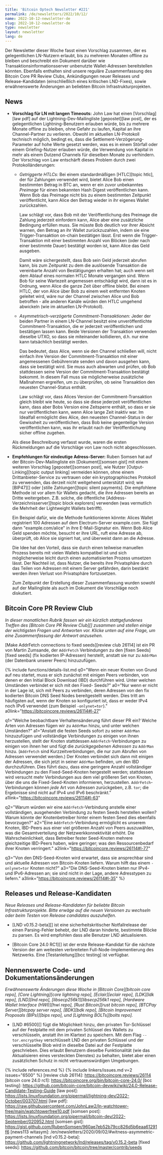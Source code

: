 ```yaml
---
title: 'Bitcoin Optech Newsletter #221'
permalink: /de/newsletters/2022/10/12/
name: 2022-10-12-newsletter-de
slug: 2022-10-12-newsletter-de
type: newsletter
layout: newsletter
lang: de
---
```

Der Newsletter dieser Woche fasst einen Vorschlag zusammen, der es
gelegentlichen LN-Nutzern erlaubt, bis zu mehreren Monaten offline zu bleiben
und beschreibt ein Dokument darüber wie Transaktionsinformationsserver
unbenutzte Wallet-Adressen bereitstellen könnten. Ebenfalls enthalten sind
unsere reguläre Zusammenfassung des Bitcoin Core PR Review Clubs, Ankündigungen
neuer Releases und Release-Kandidaten (einschließlich eines kritischen
LND-Fixes), sowie erwähnenswerte Änderungen an beliebten Bitcoin
Infrastrukturprojekten.

## News

- **Vorschlag für LN mit langen Timeouts:** John Law hat einen [Vorschlag][law pdf]
  auf der Lightning-Dev-Mailingliste [gepostet][law post], der es gelegentlichen
  Lightning-Benutzern erlauben würde, bis zu mehrere Monate offline zu bleiben,
  ohne Gefahr zu laufen, Kapital an ihre Channel-Partner zu verlieren. Obwohl im
  aktuellen LN-Protokoll technisch möglich, bedingt es, dass die
  Settlement-Verzögerung-Parameter auf hohe Werte gesetzt werden, was es in einem
  Störfall oder einem Griefing-Nutzer erlauben würde, die Verwendung von
  Kapital in mehr als einem Dutzend Channels für dieselben Monate zu verhindern.
  Der Vorschlag von Law entschärft dieses Problem durch zwei Protokolländerungen:

    - *Getriggerte HTLCs:* Bei einem standardmäßigen [HTLC][topic htlc],
      der für Zahlungen verwendet wird, bietet Alice Bob einen bestimmten Betrag
      in BTC an, wenn er ein zuvor unbekanntes *Preimage* für einen bekannten
      Hash Digest veröffentlichen kann. Wenn Bob das Preimage nicht bis zu einem
      bestimmten Zeitpunkt veröffentlicht, kann Alice den Betrag wieder in ihr
      eigenes Wallet zurückzahlen.

        Law schlägt vor, dass Bob mit der Veröffentlichung des Preimage die
        Zahlung jederzeit einfordern kann, Alice aber eine zusätzliche Bedingung
        erfüllen muss. Sie müsste Bob deutlich vor ihrer Absicht warnen, den
        Betrag an ihr Wallet zurückzuzahlen, indem sie eine Trigger-Transaktion
        on-chain bestätigen lässt. Erst wenn die Trigger-Transaktion mit einer
        bestimmten Anzahl von Blöcken (oder nach einer bestimmte Dauer) bestätigt
        worden ist, kann Alice das Geld ausgeben.

        Damit wäre sichergestellt, dass Bob sein Geld jederzeit abrufen kann,
        bis zum Zeitpunkt zu dem die auslösende Transaktion die vereinbarte
        Anzahl von Bestätigungen erhalten hat; auch wenn seit dem Ablauf eines
        normalen HTLC Monate vergangen sind. Wenn Bob für seine Wartezeit
        angemessen entschädigt wird, dann ist es in Ordnung, wenn Alice die
        ganze Zeit über offline bleibt. Bei einem HTLC, der von Alice über Bob
        zu einem weit entfernten Knoten geleitet wird, wäre nur der Channel
        zwischen Alice und Bob betroffen - alle anderen Kanäle würden den HTLC
        umgehend abwickeln (wie im aktuellen LN-Protokoll).

    - *Asymmetrisch-verzögerte Commitment-Transaktionen:* Jeder der beiden
      Partner in einem LN-Channel besitzt eine unveröffentlichte
      Commitment-Transaktion, die er jederzeit veröffentlichen und bestätigen
      lassen kann. Beide Versionen der Transaktion verwenden dieselbe UTXO, so
      dass sie miteinander kollidieren, d.h. nur eine kann tatsächlich bestätigt
      werden.

        Das bedeutet, dass Alice, wenn sie den Channel schließen will, nicht
        einfach ihre Version der Commitment-Transaktion mit einer angemessenen
        Gebührenrate senden und davon ausgehen kann, dass sie bestätigt wird.
        Sie muss auch abwarten und prüfen, ob Bob stattdessen seine Version der
        Commitment-Transaktion bestätigt bekommt. In diesem Fall muss sie
        möglicherweise zusätzliche Maßnahmen ergreifen, um zu überprüfen, ob
        seine Transaktion den neuesten Channel-Status enthält.

        Law schlägt vor, dass Alices Version der Commitment-Transaktion gleich
        bleibt wie heute, so dass sie diese jederzeit veröffentlichen kann, dass
        aber Bobs Version eine Zeitsperre enthält, so dass er sie nur
        veröffentlichen kann, wenn Alice lange Zeit inaktiv war. Im Idealfall
        ermöglicht dies Alice, den neuesten Channel-Status in der Gewissheit zu
        veröffentlichen, dass Bob keine gegenteilige Version veröffentlichen
        kann, was ihr erlaubt nach der Veröffentlichung sicher offline zugehen.

    Als diese Beschreibung verfasst wurde, waren die ersten Rückmeldungen auf
    die Vorschläge von Law noch nicht abgeschlossen.

- **Empfehlungen für eindeutige Adress-Server:** Ruben Somsen hat auf der
  Bitcoin-Dev-Mailingliste ein [Dokument][somsen gist] mit einem weiteren
  Vorschlag [gepostet][somsen post], wie Nutzer [Output-Linking][topic output linking]
  vermeiden können, ohne einem Drittanbieter-Service zu vertrauen oder ein
  kryptographisches Protokoll zu verwenden, das derzeit nicht weitgehend
  unterstützt wird; wie [BIP47][] oder [stille Zahlungen][topic silent payments].
  Die empfohlene Methode ist vor allem für Wallets gedacht, die ihre Adressen
  bereits an Dritte weitergeben. Z.B. solche, die öffentliche
  [Address-Verzeichnisserver][topic block explorers] verwenden (was vermutlich
  die Mehrheit der Lightweight Wallets betrifft).

    Ein Beispiel dafür, wie die Methode funktionieren könnte:
    Alices Wallet registriert 100 Adressen auf dem Electrum-Server example.com.
    Sie fügt dann "example.com/alice" in ihre E-Mail-Signatur ein. Wenn Bob
    Alice Geld spenden möchte, besucht er ihre URL, ruft eine Adresse ab,
    überprüft, ob Alice sie signiert hat, und überweist dann an die Adresse.

    Die Idee hat den Vorteil, dass sie durch einen teilweise manuellen Prozess
    bereits mit vielen Wallets kompatibel ist und sich möglicherweise leicht
    durch einen automatisierten Prozess umsetzen lässt. Der Nachteil ist, dass
    Nutzer, die bereits ihre Privatsphäre durch das Teilen von Adressen mit
    einem Server gefährden, darin bestärkt werden ihren Verlust von Privatsphäre
    fortzusetzen.

    Zum Zeitpunkt der Erstellung dieser Zusammenfassung wurden sowohl auf der
    Mailingliste als auch im Dokument die Vorschläge noch diskutiert.

## Bitcoin Core PR Review Club

*In dieser monatlichen Rubrik fassen wir ein kürzlich stattgefundenes Treffen
des [Bitcoin Core PR Review Club][] zusammen und stellen einige der wichtigsten
Fragen und Antworten vor. Klicke unten auf eine Frage, um eine Zusammenfassung
der Antwort anzusehen.*

[Make AddrFetch connections to fixed seeds][review club 26114]
ist ein PR von Martin Zumsande, der `AddrFetch` Verbindungen zu
den [fixen Seeds][fixed seeds] (fix kodierten IP-Adressen) herstellt,
anstatt sie nur zu `AddrMan` (der Datenbank unserer Peers) hinzuzufügen.

{% include functions/details-list.md
  q0="Wenn ein neuer Knoten von Grund auf neu startet, muss er sich zunächst mit
einigen Peers verbinden, von denen er den Initial Block Download (IBD)
durchführen wird. Unter welchen Umständen verbindet er sich mit den Fixed-
Seeds?"
  a0="Nur wenn er nicht in der Lage ist, sich mit Peers zu verbinden, deren
Adressen von den fix kodierten Bitcoin DNS Seed Nodes bereitgestellt werden.
Dies tritt am häufigsten auf, wenn der Knoten so konfiguriert ist, dass er
weder IPv4 noch IPv6 verwendet (zum Beispiel `-onlynet=tor`)."
  a0link="https://bitcoincore.reviews/26114#l-27"

  q1="Welche beobachtbare Verhaltensänderung führt dieser PR ein?
Welche Arten von Adressen fügen wir zu `AddrMan` hinzu, und unter welchen
Umständen?"
  a1="Anstatt die festen Seeds sofort zu seiner `AddrMan` hinzuzufügen und
vollständige Verbindungen zu einigen von ihnen herzustellen, stellt der Knoten
stattdessen `AddrFetch`-Verbindungen zu einigen von ihnen her und fügt die
_zurückgegebenen Adressen_ zu `AddrMan` hinzu. (`AddrFetch` sind
Kurzzeitverbindungen, die nur zum Abrufen von Adressen verwendet werden.)
Der Knoten verbindet sich dann mit einigen der Adressen, die sich jetzt in
seiner `AddrMan` befinden, um den IBD durchzuführen. Dies führt dazu, dass
eine geringere Anzahl vollständiger Verbindungen zu den Fixed-Seed-Knoten
hergestellt werden; stattdessen wird versucht mehr Verbindungen aus dem viel
größeren Set von Knoten, über die uns die Fixed-Seed-Knoten informieren,
herzustellen. `AddrFetch`-Verbindungen können _jede_ Art von Adressen
zurückgeben, z.B. `tor`; die Ergebnisse sind nicht auf IPv4 und IPv6 beschränkt."
  a1link="https://bitcoincore.reviews/26114#l-63"

  q2="Warum würden wir eine `AddrFetch`-Verbindung anstelle einer vollständigen,
ausgehenden Verbindung zu festen Seeds herstellen wollen? Warum könnte der
Knotenbetreiber hinter einem festen Seed dies ebenfalls bevorzugen?"
  a2="Eine `AddrFetch`-Verbindung ermöglicht es unserem Knoten, IBD-Peers aus
einer viel größeren Anzahl von Peers auszuwählen, was die Gesamtverteilung der
Netzwerkkonnektivität erhöht. Die Wahrscheinlichkeit, dass Betreiber fester
Seed-Knoten mehrere gleichzeitige IBD-Peers haben, wäre geringer; was den
Ressourcenbedarf ihrer Knoten verringert."
  a2link="https://bitcoincore.reviews/26114#l-77"

  q3="Von den DNS-Seed-Knoten wird erwartet, dass sie ansprechbar sind und
aktuelle Adressen von Bitcoin-Knoten liefern. Warum hilft das einem
`-onlynet=tor` Knoten nicht?"
  a3="Die DNS-Seed-Knoten bieten nur IPv4- und IPv6-Adressen an; sie sind nicht
in der Lage, andere Adresstypen zu liefern."
  a3link="https://bitcoincore.reviews/26114#l-35"
%}

## Releases und Release-Kandidaten

*Neue Releases und Release-Kandidaten für beliebte Bitcoin
Infrastrukturprojekte. Bitte erwäge auf die neuen Versionen
zu wechseln oder beim Testen von Release candidates auszuhelfen.*

- [LND v0.15.2-beta][] ist eine sicherheitskritischer Notfallrelease der einen
  Parsing-Fehler behebt, der LND daran hinderte, bestimmte Blöcke zu parsen.
  Es wird empfohlen dass alle Benutzer LND aktualisieren.

- [Bitcoin Core 24.0 RC1][] ist der erste Release-Kandidat für die nächste
  Version der am weitesten verbreiteten Full-Node-Implementierung des Netzwerks.
  Eine [Testanleitung][bcc testing] ist verfügbar.

## Nennenswerte Code- und Dokumentationsänderungen

*Erwähnenswerte Änderungen diese Woche in [Bitcoin Core][bitcoin core repo],
[Core Lightning][core lightning repo], [Eclair][eclair repo], [LDK][ldk repo],
[LND][lnd repo], [libsecp256k1][libsecp256k1 repo], [Hardware Wallet
Interface (HWI)][hwi repo], [Rust Bitcoin][rust bitcoin repo], [BTCPay
Server][btcpay server repo], [BDK][bdk repo], [Bitcoin Improvement
Proposals (BIPs)][bips repo], und [Lightning BOLTs][bolts repo].*

- [LND #6500][] fügt die Möglichkeit hinzu, den privaten Tor-Schlüssel auf der
  Festplatte mit dem privaten Schlüssel des Wallets zu verschlüsseln, anstatt
  ihn im Klartext zu speichern. Mit dem Flag `--tor.encryptkey` verschlüsselt
  LND den privaten Schlüssel und der verschlüsselte Blob wird in dieselbe Datei
  auf der Festplatte geschrieben. Dies erlaubt Benutzern dieselbe Funktionalität
  (wie das Aktualisieren eines versteckten Dienstes) zu behalten, bietet aber
  einen zusätzlichen Schutz in nicht vertrauenswürdigen Umgebungen.

{% include references.md %}
{% include linkers/issues.md v=2 issues="6500" %}
[review club 26114]: https://bitcoincore.reviews/26114
[bitcoin core 24.0 rc1]: https://bitcoincore.org/bin/bitcoin-core-24.0/
[bcc testing]: https://github.com/bitcoin-core/bitcoin-devwiki/wiki/24.0-Release-Candidate-Testing-Guide
[law post]: https://lists.linuxfoundation.org/pipermail/lightning-dev/2022-October/003707.html
[law pdf]: https://raw.githubusercontent.com/JohnLaw2/ln-watchtower-free/main/watchtowerfree10.pdf
[somsen post]: https://lists.linuxfoundation.org/pipermail/bitcoin-dev/2022-September/020952.html
[somsen gist]: https://gist.github.com/RubenSomsen/960ae7eb52b79cc826d5b6eaa61291f6
[news113 witasym]: /en/newsletters/2020/09/02/#witness-asymmetric-payment-channels
[lnd v0.15.2-beta]: https://github.com/lightningnetwork/lnd/releases/tag/v0.15.2-beta
[fixed seeds]: https://github.com/bitcoin/bitcoin/tree/master/contrib/seeds
